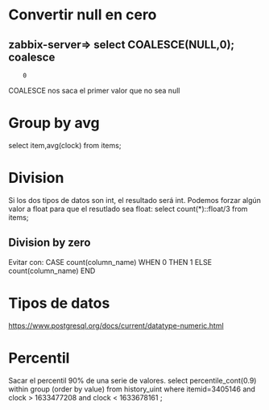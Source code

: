 # Convertir null en cero
zabbix-server=> select COALESCE(NULL,0);
 coalesce
----------
        0


COALESCE nos saca el primer valor que no sea null



# Group by avg
select item,avg(clock) from items;


# Division
Si los dos tipos de datos son int, el resultado será int.
Podemos forzar algún valor a float para que el resutlado sea float:
select count(*)::float/3 from items;

## Division by zero
Evitar con:
CASE count(column_name)
   WHEN 0 THEN 1
   ELSE count(column_name)
END



# Tipos de datos
https://www.postgresql.org/docs/current/datatype-numeric.html


# Percentil
Sacar el percentil 90% de una serie de valores.
select percentile_cont(0.9) within group (order by value) from history_uint where itemid=3405146 and  clock > 1633477208 and clock < 1633678161 ;
